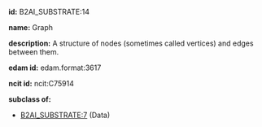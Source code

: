 **id:** B2AI_SUBSTRATE:14

**name:** Graph

**description:** A structure of nodes (sometimes called vertices) and edges between them.

**edam id:** edam.format:3617

**ncit id:** ncit:C75914

**subclass of:**

- [B2AI_SUBSTRATE:7](../substrates/data.markdown) (Data)
